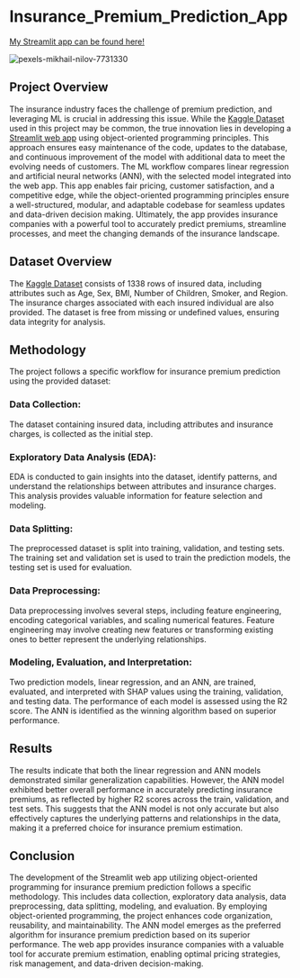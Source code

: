 # Insurance_Premium_Prediction_App

[My Streamlit app can be found here!](<https://insurancepremiumpredictionapp.streamlit.app>) 

![pexels-mikhail-nilov-7731330](https://github.com/aswinram1997/DataScience_Portfolio/assets/102771069/b21d0440-5ca8-4ebc-9116-026cfe01b29c)

## Project Overview
The insurance industry faces the challenge of premium prediction, and leveraging ML is crucial in addressing this issue. While the [Kaggle Dataset](<https://www.kaggle.com/datasets/teertha/ushealthinsurancedataset>) used in this project may be common, the true innovation lies in developing a [Streamlit web app](<https://insurancepremiumpredictionapp.streamlit.app>) using object-oriented programming principles. This approach ensures easy maintenance of the code, updates to the database, and continuous improvement of the model with additional data to meet the evolving needs of customers. The ML workflow compares linear regression and artificial neural networks (ANN), with the selected model integrated into the web app. This app enables fair pricing, customer satisfaction, and a competitive edge, while the object-oriented programming principles ensure a well-structured, modular, and adaptable codebase for seamless updates and data-driven decision making. Ultimately, the app provides insurance companies with a powerful tool to accurately predict premiums, streamline processes, and meet the changing demands of the insurance landscape.

## Dataset Overview
The [Kaggle Dataset](<https://www.kaggle.com/datasets/teertha/ushealthinsurancedataset>) consists of 1338 rows of insured data, including attributes such as Age, Sex, BMI, Number of Children, Smoker, and Region. The insurance charges associated with each insured individual are also provided. The dataset is free from missing or undefined values, ensuring data integrity for analysis.

## Methodology
The project follows a specific workflow for insurance premium prediction using the provided dataset:

### Data Collection:
The dataset containing insured data, including attributes and insurance charges, is collected as the initial step.

### Exploratory Data Analysis (EDA):
EDA is conducted to gain insights into the dataset, identify patterns, and understand the relationships between attributes and insurance charges. This analysis provides valuable information for feature selection and modeling.

### Data Splitting:
The preprocessed dataset is split into training, validation, and testing sets. The training set and validation set is used to train the prediction models, the testing set is used for evaluation.

### Data Preprocessing:
Data preprocessing involves several steps, including feature engineering, encoding categorical variables, and scaling numerical features. Feature engineering may involve creating new features or transforming existing ones to better represent the underlying relationships.

### Modeling, Evaluation, and Interpretation:
Two prediction models, linear regression, and an ANN, are trained, evaluated, and interpreted with SHAP values using the training, validation, and testing data. The performance of each model is assessed using the R2 score. The ANN is identified as the winning algorithm based on superior performance.

## Results
The results indicate that both the linear regression and ANN models demonstrated similar generalization capabilities. However, the ANN model exhibited better overall performance in accurately predicting insurance premiums, as reflected by higher R2 scores across the train, validation, and test sets. This suggests that the ANN model is not only accurate but also effectively captures the underlying patterns and relationships in the data, making it a preferred choice for insurance premium estimation.

## Conclusion
The development of the Streamlit web app utilizing object-oriented programming for insurance premium prediction follows a specific methodology. This includes data collection, exploratory data analysis, data preprocessing, data splitting, modeling, and evaluation. By employing object-oriented programming, the project enhances code organization, reusability, and maintainability. The ANN model emerges as the preferred algorithm for insurance premium prediction based on its superior performance. The web app provides insurance companies with a valuable tool for accurate premium estimation, enabling optimal pricing strategies, risk management, and data-driven decision-making.




